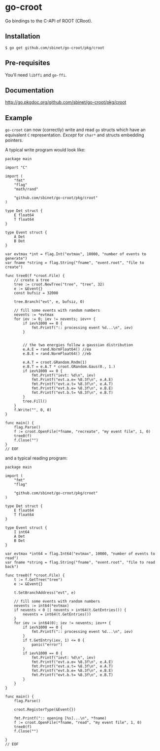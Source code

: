 go-croot
========

Go bindings to the C-API of ROOT (CRoot).

Installation
------------

    $ go get github.com/sbinet/go-croot/pkg/croot


Pre-requisites
--------------

You'll need `libffi` and `go-ffi`.

Documentation
-------------

 http://go.pkgdoc.org/github.com/sbinet/go-croot/pkg/croot


Example
-------

`go-croot` can now (correctly) write and read `go` structs which have
an equivalent `C` representation.
*Except* for `char*` and structs embedding pointers.

A typical write program would look like:

    package main
    
    import "C"
    
    import (
    	"fmt"
    	"flag"
    	"math/rand"
    
    	"github.com/sbinet/go-croot/pkg/croot"
    )
    
    type Det struct {
    	E float64
    	T float64
    }
    
    type Event struct {
    	A Det
    	B Det
    }
    
    var evtmax *int = flag.Int("evtmax", 10000, "number of events to generate")
    var fname *string = flag.String("fname", "event.root", "file to create")
    
    func tree0(f *croot.File) {
    	// create a tree
    	tree := croot.NewTree("tree", "tree", 32)
    	e := &Event{}
    	const bufsiz = 32000
    
    	tree.Branch("evt", e, bufsiz, 0)
    
    	// fill some events with random numbers
    	nevents := *evtmax
    	for iev := 0; iev != nevents; iev++ {
    		if iev%1000 == 0 {
    			fmt.Printf(":: processing event %d...\n", iev)
    		}
    
    
    		// the two energies follow a gaussian distribution
    		e.A.E = rand.NormFloat64() //ea
    		e.B.E = rand.NormFloat64() //eb
    
    		e.A.T = croot.GRandom.Rndm(1)
    		e.B.T = e.A.T * croot.GRandom.Gaus(0., 1.)
    		if iev%1000 == 0 {
    			fmt.Printf("ievt: %d\n", iev)
    			fmt.Printf("evt.a.e= %8.3f\n", e.A.E)
    			fmt.Printf("evt.a.t= %8.3f\n", e.A.T)
    			fmt.Printf("evt.b.e= %8.3f\n", e.B.E)
    			fmt.Printf("evt.b.t= %8.3f\n", e.B.T)
    		}
    		tree.Fill()
    	}
    	f.Write("", 0, 0)
    }
    
    func main() {
    	flag.Parse()
    	f := croot.OpenFile(*fname, "recreate", "my event file", 1, 0)
    	tree0(f)
    	f.Close("")
    }
    // EOF


and a typical reading program:

    package main
    
    import (
    	"fmt"
    	"flag"
    
    	"github.com/sbinet/go-croot/pkg/croot"
    )
    
    type Det struct {
    	E float64
    	T float64
    }
    
    type Event struct {
    	I int64
    	A Det
    	B Det
    }
    
    var evtmax *int64 = flag.Int64("evtmax", 10000, "number of events to read")
    var fname *string = flag.String("fname", "event.root", "file to read back")
    
    func tree0(f *croot.File) {
    	t := f.GetTree("tree")
    	e := &Event{}
    
    	t.SetBranchAddress("evt", e)
    
    	// fill some events with random numbers
    	nevents := int64(*evtmax)
    	if nevents < 0 || nevents > int64(t.GetEntries()) {
    		nevents = int64(t.GetEntries())
    	}
    	for iev := int64(0); iev != nevents; iev++ {
    		if iev%1000 == 0 {
    			fmt.Printf(":: processing event %d...\n", iev)
    		}
    		if t.GetEntry(iev, 1) <= 0 {
    			panic("error")
    		}
    		if iev%1000 == 0 {
    			fmt.Printf("ievt: %d\n", iev)
    			fmt.Printf("evt.a.e= %8.3f\n", e.A.E)
    			fmt.Printf("evt.a.t= %8.3f\n", e.A.T)
    			fmt.Printf("evt.b.e= %8.3f\n", e.B.E)
    			fmt.Printf("evt.b.t= %8.3f\n", e.B.T)
    		}
    	}
    }
    
    func main() {
    	flag.Parse()
    	
    	croot.RegisterType(&Event{})
    
    	fmt.Printf(":: opening [%s]...\n", *fname)
    	f := croot.OpenFile(*fname, "read", "my event file", 1, 0)
    	tree0(f)
    	f.Close("")
    
    }
    // EOF

